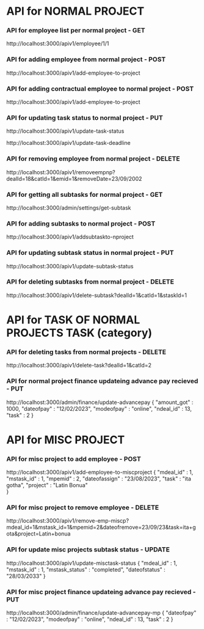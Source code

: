 # API for NORMAL PROJECT 

### API for employee list per normal project - GET
http://localhost:3000/apiv1/employee/1/1    
<!-- :dealId/:catId -->

### API for adding employee from normal project - POST
http://localhost:3000/apiv1/add-employee-to-project

### API for adding contractual employee to normal project - POST
http://localhost:3000/apiv1/add-employee-to-project
<!-- {
  "ndealid" : 1,
  "catid" : 2,
  "emp" : "bhavadeep",
  "desig" : "mistri"
} -->


### API for updating task status to normal project - PUT
http://localhost:3000/apiv1/update-task-status
<!-- status, dealId, catId -->

http://localhost:3000/apiv1/update-task-deadline
<!-- date, dealId, catId -->

### API for removing employee from normal project - DELETE
http://localhost:3000/apiv1/removeempnp?dealId=18&catId=1&emid=1&removeDate=23/09/2002

### API for getting all subtasks for normal project - GET
http://localhost:3000/admin/settings/get-subtask

### API for adding subtasks to normal project - POST
http://localhost:3000/apiv1/addsubtaskto-nproject
<!-- {
  "ndeal_id" : 1,
  "category_id" : 1,
  "stask_id" : 1
} -->

### API for updating subtask status in normal project - PUT
http://localhost:3000/apiv1/update-subtask-status
<!-- status, dealId, catId, staskId -->

### API for deleting subtasks from normal project - DELETE
http://localhost:3000/apiv1/delete-subtask?dealId=1&catId=1&staskId=1


# API for TASK OF NORMAL PROJECTS TASK (category)

### API for deleting tasks from normal projects - DELETE
http://localhost:3000/apiv1/delete-task?dealId=1&catId=2

### API for normal project finance updateing advance pay recieved - PUT
http://localhost:3000/admin/finance/update-advancepay
{
  "amount_got" : 1000,
  "dateofpay" : "12/02/2023",
  "modeofpay" : "online",
  "ndeal_id" : 13,
  "task" : 2
} 


# API for MISC PROJECT 

### API for misc project to add employee - POST
http://localhost:3000/apiv1/add-employee-to-miscproject
{
    "mdeal_id" : 1,
    "mstask_id" : 1,
    "mpemid" : 2,
    "dateofassign" : "23/08/2023",
    "task" : "ita gotha",
    "project" : "Latin Bonua"  
}

### API for misc project to remove employee - DELETE
http://localhost:3000/apiv1/remove-emp-miscp?mdeal_id=1&mstask_id=1&mpemid=2&dateofremove=23/09/23&task=ita+gota&project=Latin+bonua


### API for update misc projects subtask status - UPDATE
http://localhost:3000/apiv1/update-misctask-status
{
  "mdeal_id" : 1,
  "mstask_id" : 1,
  "mstask_status" : "completed",
  "dateofstatus" : "28/03/2033"
}

### API for misc project finance updateing advance pay recieved - PUT
http://localhost:3000/admin/finance/update-advancepay-mp
{
  "dateofpay" : "12/02/2023",
  "modeofpay" : "online",
  "ndeal_id" : 13,
  "task" : 2
} 

